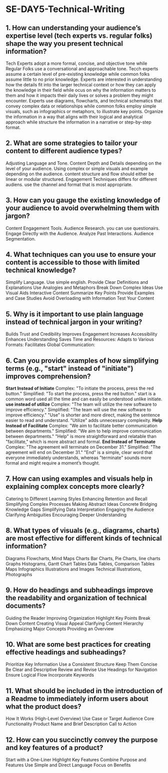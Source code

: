 # SE-DAY5-Technical-Writing
## 1. How can understanding your audience’s expertise level (tech experts vs. regular folks) shape the way you present technical information?
Tech Experts adopt a more formal, concise, and objective tone while Regular Folks use a conversational and approachable tone.
Tecch experts assume a certain level of pre-existing knowledge while common folks assume little to no prior knowledge.
Experts are interested in understanding how the details fit into the larger technical context or how they can apply the knowledge in their field while  ocus on why the information matters to them and how it impacts their daily lives or solves a problem they might encounter.
Experts use diagrams, flowcharts, and technical schematics that convey complex data or relationships while common folks employ simple visuals, such as infographics or metaphors, to illustrate key points.
Organize the information in a way that aligns with their logical and analytical approach while structure the information in a narrative or step-by-step format.


## 2. What are some strategies to tailor your content to different audience types?
Adjusting Language and Tone.
Content Depth and Details depending on the level of your audience.
Using complex or simple visuals and example depending on the audience.
content structure and flow should either be linear or modular structured.
Engagement Techniques differs for different audiens.
use the channel and format that is most appropriate.

## 3. How can you gauge the existing knowledge of your audience to avoid overwhelming them with jargon?
Content Engagement Tools.
Audience Research. you can use questionairs.
Engage Directly with the Audience.
Analyze Past Interactions.
Audience Segmentation.


## 4. What techniques can you use to ensure your content is accessible to those with limited technical knowledge?
Simplify Language. Use simple english.
Provide Clear Definitions and Explanations
Use Analogies and Metaphors
Break Down Complex Ideas
Use Visual Aids
Interactive Content
Summarize Key Points
Provide Examples and Case Studies
Avoid Overloading with Information
Test Your Content


## 5. Why is it important to use plain language instead of technical jargon in your writing?
Builds Trust and Credibility
Improves Engagement
Increases Accessibility
Enhances Understanding
Saves Time and Resources:
Adapts to Various Formats:
Facilitates Global Communication:

   
## 6. Can you provide examples of how simplifying terms (e.g., "start" instead of "initiate") improves comprehension?
**Start Instead of Initiate**
Complex: "To initiate the process, press the red button."
Simplified: "To start the process, press the red button."
start is a common word used all the time and can easily be understood unlike initiate.
**use instead of utilize**
Complex: "The team will utilize the new software to improve efficiency."
Simplified: "The team will use the new software to improve efficiency."
    "Use" is shorter and more direct, making the sentence easier to read and understand. "Utilize" adds unnecessary complexity.
**Help Instead of Facilitate**
Complex: "We aim to facilitate better communication between departments."
Simplified: "We aim to help improve communication between departments."
     "Help" is more straightforward and relatable than "facilitate," which is more abstract and formal.
     **End Instead of Terminate**
Complex: "The agreement will terminate on December 31."
Simplified: "The agreement will end on December 31."
   "End" is a simple, clear word that everyone immediately understands, whereas "terminate" sounds more formal and might require a moment’s thought.

## 7. How can using examples and visuals help in explaining complex concepts more clearly?
Catering to Different Learning Styles
Enhancing Retention and Recall
 Simplifying Complex Processes
 Making Abstract Ideas Concrete
 Bridging Knowledge Gaps
 Simplifying Data Interpretation
 Engaging the Audience
 Clarifying Ambiguities
 Encouraging Deeper Understanding

 
## 8. What types of visuals (e.g., diagrams, charts) are most effective for different kinds of technical information?
 Diagrams
Flowcharts, Mind Maps
Charts
Bar Charts, Pie Charts, line charts
Graphs
Histograms, Gantt Chart
Tables
Data Tables, Comparison Tables
Maps
Infographics
Illustrations and Images
Technical Illustrations, Photographs


## 9. How do headings and subheadings improve the readability and organization of technical documents?
Guiding the Reader
Improving Organization
Highlight Key Points
Break Down Content
Creating Visual Appeal
Clarifying Content Hierarchy
Emphasizing Major Concepts
Providing an Overview

## 10. What are some best practices for creating effective headings and subheadings?
Prioritize Key Information
Use a Consistent Structure
Keep Them Concise
Be Clear and Descriptive
Review and Revise
Use Headings for Navigation
Ensure Logical Flow
Incorporate Keywords

## 11. What should be included in the introduction of a Readme to immediately inform users about what the product does?
How It Works (High-Level Overview)
Use Case or Target Audience
Core Functionality
Product Name and Brief Description
Call to Action
## 12. How can you succinctly convey the purpose and key features of a product?
Start with a One-Liner
Highlight Key Features
Combine Purpose and Features
Use Simple and Direct Language
 Focus on Benefits











